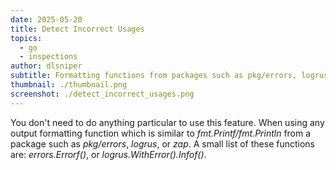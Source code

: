 ```yaml
---
date: 2025-05-20
title: Detect Incorrect Usages
topics:
  - go
  - inspections
author: dlsniper
subtitle: Formatting functions from packages such as pkg/errors, logrus or zap.
thumbnail: ./thumbnail.png
screenshot: ./detect_incorrect_usages.png
---
```


You don't need to do anything particular to use this feature. When using any output formatting function which is similar to _fmt.Printf/fmt.Println_ from a package such as _pkg/errors_, _logrus_, or _zap_. A small list of these functions are: _errors.Errorf()_, or _logrus.WithError().Infof()_.

